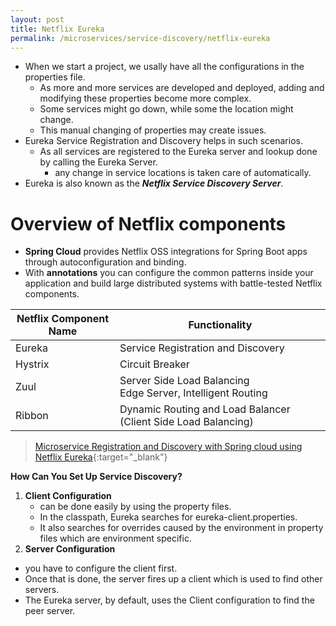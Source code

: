```yaml
---
layout: post
title: Netflix Eureka
permalink: /microservices/service-discovery/netflix-eureka
---
```


- When we start a project, we usally have all the configurations in the properties file.
  - As more and more services are developed and deployed, adding and modifying these properties become more complex.
  - Some services might go down, while some the location might change.
  - This manual changing of properties may create issues.
- Eureka Service Registration and Discovery helps in such scenarios.
  - As all services are registered to the Eureka server and lookup done by calling the Eureka Server.
    - any change in service locations is taken care of automatically.
- Eureka is also known as the ***Netflix Service Discovery Server***.

# Overview of Netflix components
- **Spring Cloud** provides Netflix OSS integrations for Spring Boot apps through autoconfiguration and binding.
- With **annotations** you can configure the common patterns inside your application and build large distributed systems with battle-tested Netflix components.

|Netflix Component Name|	Functionality|
|---      |---|	
|Eureka   |	Service Registration and Discovery|
|Hystrix  |	Circuit Breaker|
|Zuul     |	Server Side Load Balancing<br>Edge Server, Intelligent Routing |
|Ribbon   |	Dynamic Routing and Load Balancer (Client Side Load Balancing)|

> [Microservice Registration and Discovery with Spring cloud using Netflix Eureka](https://www.javainuse.com/spring/spring_eurekaregister){:target="_blank"}

**How Can You Set Up Service Discovery?**  
1. **Client Configuration**
   - can be done easily by using the property files.
   - In the classpath, Eureka searches for eureka-client.properties.
   - It also searches for overrides caused by the environment in property files which are environment specific.
2. **Server Configuration**
  - you have to configure the client first.
  - Once that is done, the server fires up a client which is used to find other servers.
  - The Eureka server, by default, uses the Client configuration to find the peer server.
